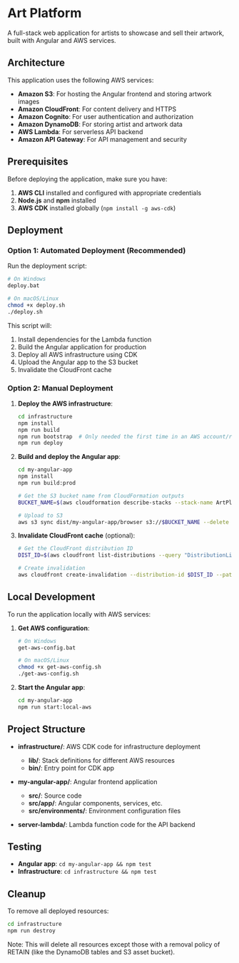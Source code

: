 # Art Platform

A full-stack web application for artists to showcase and sell their artwork, built with Angular and AWS services.

## Architecture

This application uses the following AWS services:

- **Amazon S3**: For hosting the Angular frontend and storing artwork images
- **Amazon CloudFront**: For content delivery and HTTPS
- **Amazon Cognito**: For user authentication and authorization
- **Amazon DynamoDB**: For storing artist and artwork data
- **AWS Lambda**: For serverless API backend
- **Amazon API Gateway**: For API management and security

## Prerequisites

Before deploying the application, make sure you have:

1. **AWS CLI** installed and configured with appropriate credentials
2. **Node.js** and **npm** installed
3. **AWS CDK** installed globally (`npm install -g aws-cdk`)

## Deployment

### Option 1: Automated Deployment (Recommended)

Run the deployment script:

```bash
# On Windows
deploy.bat

# On macOS/Linux
chmod +x deploy.sh
./deploy.sh
```

This script will:
1. Install dependencies for the Lambda function
2. Build the Angular application for production
3. Deploy all AWS infrastructure using CDK
4. Upload the Angular app to the S3 bucket
5. Invalidate the CloudFront cache

### Option 2: Manual Deployment

1. **Deploy the AWS infrastructure**:
   ```bash
   cd infrastructure
   npm install
   npm run build
   npm run bootstrap  # Only needed the first time in an AWS account/region
   npm run deploy
   ```

2. **Build and deploy the Angular app**:
   ```bash
   cd my-angular-app
   npm install
   npm run build:prod
   
   # Get the S3 bucket name from CloudFormation outputs
   BUCKET_NAME=$(aws cloudformation describe-stacks --stack-name ArtPlatformStorage --query "Stacks[0].Outputs[?ExportName=='FrontendBucketName'].OutputValue" --output text)
   
   # Upload to S3
   aws s3 sync dist/my-angular-app/browser s3://$BUCKET_NAME --delete
   ```

3. **Invalidate CloudFront cache** (optional):
   ```bash
   # Get the CloudFront distribution ID
   DIST_ID=$(aws cloudfront list-distributions --query "DistributionList.Items[?Aliases.Items!=null] | [?contains(Aliases.Items, '$BUCKET_NAME')] | [0].Id" --output text)
   
   # Create invalidation
   aws cloudfront create-invalidation --distribution-id $DIST_ID --paths "/*"
   ```

## Local Development

To run the application locally with AWS services:

1. **Get AWS configuration**:
   ```bash
   # On Windows
   get-aws-config.bat
   
   # On macOS/Linux
   chmod +x get-aws-config.sh
   ./get-aws-config.sh
   ```

2. **Start the Angular app**:
   ```bash
   cd my-angular-app
   npm run start:local-aws
   ```

## Project Structure

- **infrastructure/**: AWS CDK code for infrastructure deployment
  - **lib/**: Stack definitions for different AWS resources
  - **bin/**: Entry point for CDK app
  
- **my-angular-app/**: Angular frontend application
  - **src/**: Source code
  - **src/app/**: Angular components, services, etc.
  - **src/environments/**: Environment configuration files
  
- **server-lambda/**: Lambda function code for the API backend

## Testing

- **Angular app**: `cd my-angular-app && npm test`
- **Infrastructure**: `cd infrastructure && npm test`

## Cleanup

To remove all deployed resources:

```bash
cd infrastructure
npm run destroy
```

Note: This will delete all resources except those with a removal policy of RETAIN (like the DynamoDB tables and S3 asset bucket).